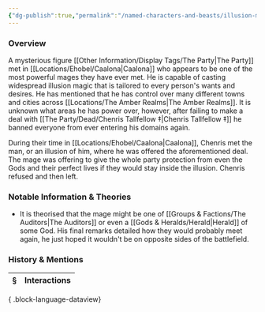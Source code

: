 ```yaml
---
{"dg-publish":true,"permalink":"/named-characters-and-beasts/illusion-master/","tags":["NPC"],"updated":"2025-06-10T19:04:24.679+01:00"}
---
```



### Overview
A mysterious figure [[Other Information/Display Tags/The Party\|The Party]] met in [[Locations/Ehobel/Caalona\|Caalona]] who appears to be one of the most powerful mages they have ever met. He is capable of casting widespread illusion magic that is tailored to every person's wants and desires. He has mentioned that he has control over many different towns and cities across [[Locations/The Amber Realms\|The Amber Realms]]. It is unknown what areas he has power over, however, after failing to make a deal with [[The Party/Dead/Chenris Tallfellow ‡\|Chenris Tallfellow ‡]] he banned everyone from ever entering his domains again. 

During their time in [[Locations/Ehobel/Caalona\|Caalona]], Chenris met the man, or an illusion of him, where he was offered the aforementioned deal. The mage was offering to give the whole party protection from even the Gods and their perfect lives if they would stay inside the illusion. Chenris refused and then left. 

### Notable Information & Theories 
- It is theorised that the mage might be one of [[Groups & Factions/The Auditors\|The Auditors]] or even a [[Gods & Heralds/Herald\|Herald]] of some God. His final remarks detailed how they would probably meet again, he just hoped it wouldn't be on opposite sides of the battlefield. 

### History & Mentions
| § | Interactions |
| - | ------------ |

{ .block-language-dataview}